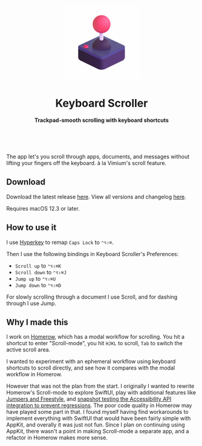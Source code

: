 <div align="center">
	<img src="assets/AppIcon.png" width="200" height="200">
	<h1>Keyboard Scroller</h1>
	<p>
		<b>Trackpad-smooth scrolling with keyboard shortcuts</b>
	</p>
	<br>
	<br>
	<br>
</div>

The app let's you scroll through apps, documents, and messages without lifting your fingers off the keyboard. à la Vimium's scroll feature.

## Download

Download the latest release [here](https://github.com/dexterleng/KeyboardScroller.docs/releases/tag/v1.0.1). View all versions and changelog [here](https://github.com/dexterleng/KeyboardScroller.docs/releases).

Requires macOS 12.3 or later.

## How to use it

I use [Hyperkey](https://hyperkey.app) to remap `Caps Lock` to `⌃⌥⇧⌘`.

Then I use the following bindings in Keyboard Scroller's Preferences:

- `Scroll up` to `⌃⌥⇧⌘K`
- `Scroll down` to `⌃⌥⇧⌘J`
- `Jump up` to `⌃⌥⇧⌘U`
- `Jump down` to `⌃⌥⇧⌘D`

For slowly scrolling through a document I use Scroll, and for dashing through I use Jump.

## Why I made this

I work on [Homerow](https://homerow.app), which has a modal workflow for scrolling. You hit a shortcut to enter "Scroll-mode", you hit `HJKL` to scroll, `Tab` to switch the active scroll area.

I wanted to experiment with an ephemeral workflow using keyboard shortcuts to scroll directly, and see how it compares with the modal workflow in Homerow.

However that was not the plan from the start. I originally I wanted to rewrite Homerow's Scroll-mode to explore SwiftUI, play with additional features like [Jumpers and Freestyle](https://twitter.com/dexterleng/status/1554070218783477765), and [snapshot testing the Accessibility API integration to prevent regressions](https://twitter.com/dexterleng/status/1556613890414637056). The poor code quality in Homerow may have played some part in that. I found myself having find workarounds to implement everything with SwiftUI that would have been fairly simple with AppKit, and overally it was just not fun. Since I plan on continuing using AppKit, there wasn't a point in making Scroll-mode a separate app, and a refactor in Homerow makes more sense.
